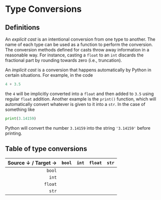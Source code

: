# Type Conversions

## Definitions
An *explicit cast* is an intentional conversion from one type to another. The name of each type can be used as a function to perform the conversion. The conversion methods defined for casts throw away information in a reasonable way. For instance, casting a `float` to an `int` discards the fractional part by rounding towards zero (i.e., truncation).

An *implicit cast* is a conversion that happens automatically by Python in certain situations.
For example, in the code
```python
4 + 3.5
```
the `4` will be implicitly converted into a `float` and then added to `3.5` using regular `float` addition. Another example is the `print()` function, which will automatically convert whatever is given to it into a `str`. In the case of something like
```python
print(3.14159)
```
Python will convert the number `3.14159` into the string `'3.14159'` before printing.

## Table of type conversions

| Source ↓ / Target → | `bool` | `int` | `float` | `str` |
|--------------------:|--------|-------|---------|-------|
| `bool`              |        |       |         |       |
| `int`               |        |       |         |       |
| `float`             |        |       |         |       |
| `str`               |        |       |         |       |
